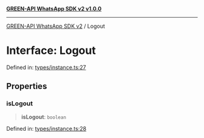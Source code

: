 [**GREEN-API WhatsApp SDK v2 v1.0.0**](../README.md)

***

[GREEN-API WhatsApp SDK v2](../globals.md) / Logout

# Interface: Logout

Defined in: [types/instance.ts:27](https://github.com/green-api/whatsapp-api-client-js-v2/blob/6c31521abaa4e85365f3538298181cae99417bce/src/types/instance.ts#L27)

## Properties

### isLogout

> **isLogout**: `boolean`

Defined in: [types/instance.ts:28](https://github.com/green-api/whatsapp-api-client-js-v2/blob/6c31521abaa4e85365f3538298181cae99417bce/src/types/instance.ts#L28)
